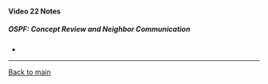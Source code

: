 #### Video 22 Notes

##### OSPF: Concept Review and Neighbor Communication
- 

---

[Back to main](https://github.com/rot0xd/CBTNuggets/blob/master/CCNA/ICND-2/README.md)

